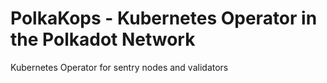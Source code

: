 # PolkaKops - Kubernetes Operator in the Polkadot Network

Kubernetes Operator for sentry nodes and validators
